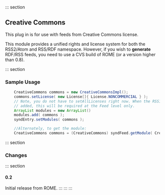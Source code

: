 ::: section
## Creative Commons

This plug in is for use with feeds from Creative Commons license.

This module provides a unified rights and license system for both the
RSS2/Atom and RSS/RDF namespace. However, if you wish to **generate**
RDF/RSS feeds, you need to use a CVS build of ROME (or a version higher
than 0.8).

::: section
### Sample Usage

```java
    CreativeCommons commons = new CreativeCommonsImpl();
    commons.setLicense( new License[]{ License.NONCOMMERCIAL } );
    // Note, you do not have to setAllLicenses right now. When the RSS1 functionality is
    // added, this will be required at the Feed level only.
    ArrayList modules = new ArrayList()
    modules.add( commons );
    syndEntry.setModules( commons );

    //Alternately, to get the module:
    CreativeCommons commons = (CreativeCommons) syndFeed.getModule( CreativeCommons.URI );
```

::: section
### Changes

::: section
#### 0.2

Initial release from ROME.
:::
:::
:::
